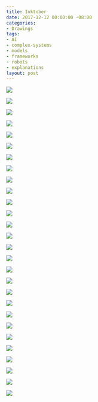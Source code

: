 ```yaml
---
title: Inktober
date: 2017-12-12 00:00:00 -08:00
categories:
- Drawings
tags:
- AI
- complex-systems
- models
- frameworks
- robots
- explanations
layout: post
---
```


<p><img src="https://s3-us-west-1.amazonaws.com/actionitem/Data/Inktober/AI_1.jpg"/></p>
<p><img src="https://s3-us-west-1.amazonaws.com/actionitem/Data/Inktober/AI_2.jpg" /></p>

<p><img src="https://s3-us-west-1.amazonaws.com/actionitem/Data/Inktober/AI_3.jpg" class="rotatified"/></p>

<p><img src="https://s3-us-west-1.amazonaws.com/actionitem/Data/Inktober/AI_4.jpg" class="rotatified"/></p>

<p><img src="https://s3-us-west-1.amazonaws.com/actionitem/Data/Inktober/AI_5.jpg" class="rotatified"/></p>

<p><img src="https://s3-us-west-1.amazonaws.com/actionitem/Data/Inktober/AI_6.jpg" class="rotatified"/></p>

<p><img src="https://s3-us-west-1.amazonaws.com/actionitem/Data/Inktober/AI_7.jpg" class="rotatified"/></p>

<p><img src="https://s3-us-west-1.amazonaws.com/actionitem/Data/Inktober/AI_8.jpg" class="rotatified"/></p>

<p><img src="https://s3-us-west-1.amazonaws.com/actionitem/Data/Inktober/AI_9.jpg" class="rotatified"/></p>

<p><img src="https://s3-us-west-1.amazonaws.com/actionitem/Data/Inktober/AI_10.jpg" class="rotatified"/></p>

<p><img src="https://s3-us-west-1.amazonaws.com/actionitem/Data/Inktober/Counterfactuals.jpg" class="rotatified"/></p>

<p><img src="https://s3-us-west-1.amazonaws.com/actionitem/Data/Inktober/Nutrition.jpg" class="rotatified"/></p>

<p><img src="https://s3-us-west-1.amazonaws.com/actionitem/Data/Inktober/all_the_rs.jpg" /></p>

<p><img src="https://s3-us-west-1.amazonaws.com/actionitem/Data/Inktober/big_data.jpg" class="rotatified"/></p>

<p><img src="https://s3-us-west-1.amazonaws.com/actionitem/Data/Inktober/bike_commuting.jpg" /></p>

<p><img src="https://s3-us-west-1.amazonaws.com/actionitem/Data/Inktober/blockchain.jpg" class="rotatified"/></p>


<p><img src="https://s3-us-west-1.amazonaws.com/actionitem/Data/Inktober/chaotic_systems.jpg" class="rotatified"/></p>


<p><img src="https://s3-us-west-1.amazonaws.com/actionitem/Data/Inktober/complex_systems.jpg" class="rotatified"/></p>


<p><img src="https://s3-us-west-1.amazonaws.com/actionitem/Data/Inktober/demo_literacy.jpg" class="rotatified"/></p>

<p><img src="https://s3-us-west-1.amazonaws.com/actionitem/Data/Inktober/hard_vs_Hard.jpg" /></p>

<p><img src="https://s3-us-west-1.amazonaws.com/actionitem/Data/Inktober/how_ar_works.jpg" class="rotatified"/></p>

<p><img src="https://s3-us-west-1.amazonaws.com/actionitem/Data/Inktober/mental_models.jpg" /></p>

<p><img src="https://s3-us-west-1.amazonaws.com/actionitem/Data/Inktober/models.jpg" class="rotatified"/></p>

<p><img src="https://s3-us-west-1.amazonaws.com/actionitem/Data/Inktober/simulation.jpg" class="rotatified"/></p>

<p><img src="https://s3-us-west-1.amazonaws.com/actionitem/Data/Inktober/space_robots_1.jpg" class="rotatified"/></p>

<p><img src="https://s3-us-west-1.amazonaws.com/actionitem/Data/Inktober/space_robots_2.jpg" class="rotatified"/></p>

<p><img src="https://s3-us-west-1.amazonaws.com/actionitem/Data/Inktober/systems.jpg" class="rotatified"/></p>

<p><img src="https://s3-us-west-1.amazonaws.com/actionitem/Data/Inktober/workout.jpg" /></p>

